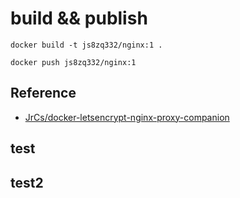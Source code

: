 # build && publish

```
docker build -t js8zq332/nginx:1 .
```

```
docker push js8zq332/nginx:1
```


## Reference

- [JrCs/docker-letsencrypt-nginx-proxy-companion](https://github.com/nginx-proxy/acme-companion)


## test

## test2

